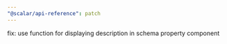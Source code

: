 ```yaml
---
"@scalar/api-reference": patch
---
```


fix: use function for displaying description in schema property component
